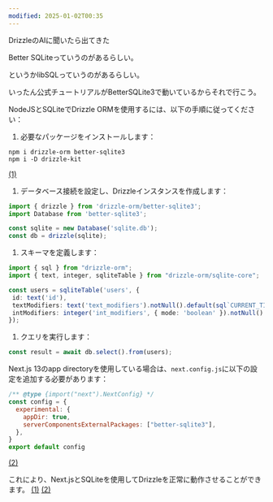 ```yaml
---
modified: 2025-01-02T00:35
---
```

  
DrizzleのAIに聞いたら出てきた  

Better SQLiteっていうのがあるらしい。

というかlibSQLっていうのがあるらしい。

いったん公式チュートリアルがBetterSQLite3で動いているからそれで行こう。

  

  

  

  

NodeJSとSQLiteでDrizzle ORMを使用するには、以下の手順に従ってください：

1. 必要なパッケージをインストールします：

```Shell
npm i drizzle-orm better-sqlite3
npm i -D drizzle-kit
```

[(1)](https://orm.drizzle.team/docs/get-started-sqlite#better-sqlite3)

1. データベース接続を設定し、Drizzleインスタンスを作成します：

```TypeScript
import { drizzle } from 'drizzle-orm/better-sqlite3';
import Database from 'better-sqlite3';

const sqlite = new Database('sqlite.db');
const db = drizzle(sqlite);
```

  

1. スキーマを定義します：

```TypeScript
import { sql } from "drizzle-orm";
import { text, integer, sqliteTable } from "drizzle-orm/sqlite-core";

const users = sqliteTable('users', {
 id: text('id'),
 textModifiers: text('text_modifiers').notNull().default(sql`CURRENT_TIMESTAMP`),
 intModifiers: integer('int_modifiers', { mode: 'boolean' }).notNull().default(false),
});
```

1. クエリを実行します：

```TypeScript
const result = await db.select().from(users);
```

Next.js 13のapp directoryを使用している場合は、`next.config.js`に以下の設定を追加する必要があります：

```JavaScript
/** @type {import("next").NextConfig} */
const config = {
  experimental: {
    appDir: true,
    serverComponentsExternalPackages: ["better-sqlite3"],
  },
}
export default config
```

[(2)](https://github.com/drizzle-team/drizzle-orm/issues/249)

これにより、Next.jsとSQLiteを使用してDrizzleを正常に動作させることができます。 [(1)](https://orm.drizzle.team/docs/get-started-sqlite#better-sqlite3) [(2)](https://github.com/drizzle-team/drizzle-orm/issues/249)